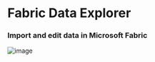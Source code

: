 # Fabric Data Explorer
### Import and edit data in Microsoft Fabric

![image](https://github.com/user-attachments/assets/a200297f-0e6e-4758-b779-bdf74539263d)
